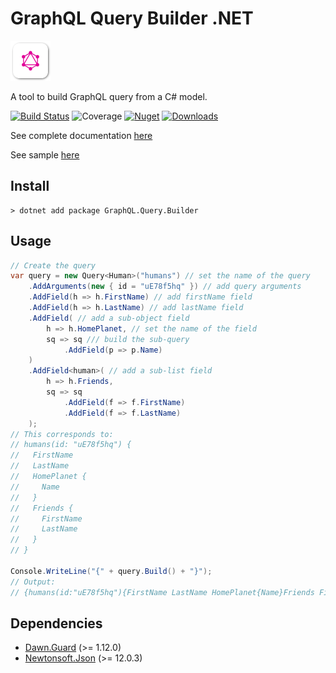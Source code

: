 # GraphQL Query Builder .NET

![logo](https://raw.githubusercontent.com/charlesdevandiere/graphql-query-builder-dotnet/master/logo.png)

A tool to build GraphQL query from a C# model.

[![Build Status](https://dev.azure.com/charlesdevandiere/charlesdevandiere/_apis/build/status/charlesdevandiere.graphql-query-builder-dotnet?branchName=master)](https://dev.azure.com/charlesdevandiere/charlesdevandiere/_build/latest?definitionId=3&branchName=master)
![Coverage](https://img.shields.io/azure-devops/coverage/charlesdevandiere/charlesdevandiere/3/master)
[![Nuget](https://img.shields.io/nuget/v/GraphQL.Query.Builder.svg?color=blue&logo=nuget)](https://www.nuget.org/packages/GraphQL.Query.Builder)
[![Downloads](https://img.shields.io/nuget/dt/GraphQL.Query.Builder.svg?logo=nuget)](https://www.nuget.org/packages/GraphQL.Query.Builder)

See complete documentation [here](https://charlesdevandiere.github.io/graphql-query-builder-dotnet/)

See sample [here](sample/Pokedex)

## Install

```console
> dotnet add package GraphQL.Query.Builder
```

## Usage

```csharp
// Create the query
var query = new Query<Human>("humans") // set the name of the query
    .AddArguments(new { id = "uE78f5hq" }) // add query arguments
    .AddField(h => h.FirstName) // add firstName field
    .AddField(h => h.LastName) // add lastName field
    .AddField( // add a sub-object field
        h => h.HomePlanet, // set the name of the field
        sq => sq /// build the sub-query
            .AddField(p => p.Name)
    )
    .AddField<human>( // add a sub-list field
        h => h.Friends,
        sq => sq
            .AddField(f => f.FirstName)
            .AddField(f => f.LastName)
    );
// This corresponds to:
// humans(id: "uE78f5hq") {
//   FirstName
//   LastName
//   HomePlanet {
//     Name
//   }
//   Friends {
//     FirstName
//     LastName
//   }
// }

Console.WriteLine("{" + query.Build() + "}");
// Output:
// {humans(id:"uE78f5hq"){FirstName LastName HomePlanet{Name}Friends FirstName LastName}}
```

## Dependencies

- [Dawn.Guard](https://www.nuget.org/packages/Dawn.Guard/) (>= 1.12.0)
- [Newtonsoft.Json](https://www.nuget.org/packages/GraphQL.Client/) (>= 12.0.3)
